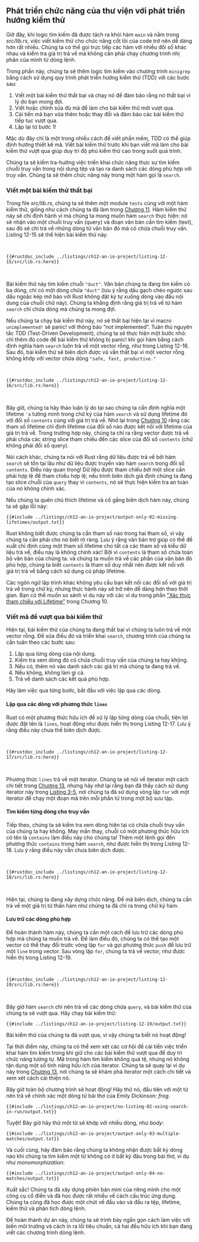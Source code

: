 ## Phát triển chức năng của thư viện với phát triển hướng kiểm thử

Giờ đây, khi logic tìm kiếm đã được tách ra khỏi hàm `main` và nằm trong
_src/lib.rs_, việc viết kiểm thử cho chức năng cốt lõi của code trở nên dễ dàng
hơn rất nhiều. Chúng ta có thể gọi trực tiếp các hàm với nhiều đối số khác nhau
và kiểm tra giá trị trả về mà không cần phải chạy chương trình nhị phân của mình
từ dòng lệnh.

Trong phần này, chúng ta sẽ thêm logic tìm kiếm vào chương trình `minigrep` bằng
cách sử dụng quy trình phát triển hướng kiểm thử (TDD) với các bước sau:

1. Viết một bài kiểm thử thất bại và chạy nó để đảm bảo rằng nó thất bại vì lý
   do bạn mong đợi.
2. Viết hoặc chỉnh sửa đủ mã để làm cho bài kiểm thử mới vượt qua.
3. Cải tiến mã bạn vừa thêm hoặc thay đổi và đảm bảo các bài kiểm thử tiếp tục
   vượt qua.
4. Lặp lại từ bước 1!

Mặc dù đây chỉ là một trong nhiều cách để viết phần mềm, TDD có thể giúp định
hướng thiết kế mã. Viết bài kiểm thử trước khi bạn viết mã làm cho bài kiểm thử
vượt qua giúp duy trì độ phủ kiểm thử cao trong suốt quá trình.

Chúng ta sẽ kiểm tra-hướng việc triển khai chức năng thực sự tìm kiếm chuỗi truy
vấn trong nội dung tệp và tạo ra danh sách các dòng phù hợp với truy vấn. Chúng
ta sẽ thêm chức năng này trong một hàm gọi là `search`.

### Viết một bài kiểm thử thất bại

Trong file _src/lib.rs_, chúng ta sẽ thêm một module `tests` cùng với một hàm
kiểm thử, giống như cách chúng ta đã làm trong [Chương 11][ch11-anatomy]. Hàm
kiểm thử này sẽ chỉ định hành vi mà chúng ta mong muốn hàm `search` thực hiện:
nó sẽ nhận vào một chuỗi truy vấn (query) và đoạn văn bản cần tìm kiếm (text),
sau đó sẽ chỉ trả về những dòng từ văn bản đó mà có chứa chuỗi truy vấn. Listing
12-15 sẽ thể hiện bài kiểm thử này.

<Listing number="12-15" file-name="src/lib.rs" caption="Tạo một bài kiểm thử thất bại cho hàm `search` cho chức năng mà chúng ta mong muốn có">

```rust,ignore,does_not_compile
{{#rustdoc_include ../listings/ch12-an-io-project/listing-12-15/src/lib.rs:here}}
```

</Listing>

Bài kiểm thử này tìm kiếm chuỗi `"duct"`. Văn bản chúng ta đang tìm kiếm có ba
dòng, chỉ có một dòng chứa `"duct"` (lưu ý rằng dấu gạch chéo ngược sau dấu
ngoặc kép mở báo với Rust không đặt ký tự xuống dòng vào đầu nội dung của chuỗi
chữ này). Chúng ta khẳng định rằng giá trị trả về từ hàm `search` chỉ chứa dòng
mà chúng ta mong đợi.

Nếu chúng ta chạy bài kiểm thử này, nó sẽ thất bại hiện tại vì macro
`unimplemented!` sẽ panic! với thông báo “not implemented”. Tuân thủ nguyên tắc
TDD (Test-Driven Development), chúng ta sẽ thực hiện một bước nhỏ: chỉ thêm đủ
code để bài kiểm thử không bị panic! khi gọi hàm bằng cách định nghĩa hàm
`search` luôn trả về một vector rỗng, như trong Listing 12-16. Sau đó, bài kiểm
thử sẽ biên dịch được và vẫn thất bại vì một vector rỗng không khớp với vector
chứa dòng `"safe, fast, productive."`

<Listing number="12-16" file-name="src/lib.rs" caption="Định nghĩa đủ của hàm `search` để gọi nó không panic">

```rust,noplayground
{{#rustdoc_include ../listings/ch12-an-io-project/listing-12-16/src/lib.rs:here}}
```

</Listing>

Bây giờ, chúng ta hãy thảo luận lý do tại sao chúng ta cần định nghĩa một
lifetime `'a` tường minh trong chữ ký của hàm `search` và sử dụng lifetime đó
với đối số `contents` cùng với giá trị trả về. Nhớ lại trong [Chương
10][ch10-lifetimes] rằng các tham số lifetime chỉ định lifetime của đối số nào
được kết nối với lifetime của giá trị trả về. Trong trường hợp này, chúng ta chỉ
ra rằng vector được trả về phải chứa các string slice tham chiếu đến các slice
của đối số `contents` (chứ không phải đối số query).

Nói cách khác, chúng ta nói với Rust rằng dữ liệu được trả về bởi hàm `search`
sẽ tồn tại lâu như dữ liệu được truyền vào hàm `search` trong đối số `contents`.
Điều này quan trọng! Dữ liệu được tham chiếu _bởi_ một slice cần phải hợp lệ để
tham chiếu hợp lệ; nếu trình biên dịch giả định chúng ta đang tạo slice chuỗi
của `query` thay vì `contents`, nó sẽ thực hiện kiểm tra an toàn của nó không
chính xác.

Nếu chúng ta quên chú thích lifetime và cố gắng biên dịch hàm này, chúng ta sẽ
gặp lỗi này:

```console
{{#include ../listings/ch12-an-io-project/output-only-02-missing-lifetimes/output.txt}}
```

Rust không biết được chúng ta cần tham số nào trong hai tham số, vì vậy chúng ta
cần phải cho nó biết rõ ràng. Lưu ý rằng văn bản trợ giúp có thể đề xuất chỉ
định cùng một tham số lifetime cho tất cả các tham số và kiểu dữ liệu trả về,
điều này là không chính xác! Bởi vì `contents` là tham số chứa toàn bộ văn bản
của chúng ta. và chúng ta muốn trả về các phần của văn bản đó phù hợp, chúng ta
biết `contents` là tham số duy nhất nên được kết nối với giá trị trả về bằng
cách sử dụng cú pháp lifetime.

Các ngôn ngữ lập trình khác không yêu cầu bạn kết nối các đối số với giá trị trả
về trong chữ ký, nhưng thực hành này sẽ trở nên dễ dàng hơn theo thời gian. Bạn
có thể muốn so sánh ví dụ này với các ví dụ trong phần ["Xác thực tham chiếu với
Lifetime"][validating-references-with-lifetimes]<!-- ignore --> trong Chương 10.

### Viết mã để vượt qua bài kiểm thử

Hiện tại, bài kiểm thử của chúng ta đang thất bại vì chúng ta luôn trả về một
vector rỗng. Để sửa điều đó và triển khai `search`, chương trình của chúng ta
cần tuân theo các bước sau:

1. Lặp qua từng dòng của nội dung.
2. Kiểm tra xem dòng đó có chứa chuỗi truy vấn của chúng ta hay không.
3. Nếu có, thêm nó vào danh sách các giá trị mà chúng ta đang trả về.
4. Nếu không, không làm gì cả.
5. Trả về danh sách các kết quả phù hợp.

Hãy làm việc qua từng bước, bắt đầu với việc lặp qua các dòng.

#### Lặp qua các dòng với phương thức `lines`

Rust có một phương thức hữu ích để xử lý lặp từng dòng của chuỗi, tiện lợi được
đặt tên là `lines`, hoạt động như được hiển thị trong Listing 12-17. Lưu ý rằng
điều này chưa thể biên dịch được.

<Listing number="12-17" file-name="src/lib.rs" caption="Lặp qua từng dòng trong `contents`">

```rust,ignore,does_not_compile
{{#rustdoc_include ../listings/ch12-an-io-project/listing-12-17/src/lib.rs:here}}
```

</Listing>

Phương thức `lines` trả về một iterator. Chúng ta sẽ nói về iterator một cách
chi tiết trong [Chương 13][ch13-iterators]<!-- ignore -->, nhưng hãy nhớ lại
rằng bạn đã thấy cách sử dụng iterator này trong [Listing
3-5][ch3-iter]<!-- ignore -->, nơi chúng ta đã sử dụng vòng lặp `for` với một
iterator để chạy một đoạn mã trên mỗi phần tử trong một bộ sưu tập.

#### Tìm kiếm từng dòng cho truy vấn

Tiếp theo, chúng ta sẽ kiểm tra xem dòng hiện tại có chứa chuỗi truy vấn của
chúng ta hay không. May mắn thay, chuỗi có một phương thức hữu ích có tên là
`contains` làm điều này cho chúng ta! Thêm một lệnh gọi đến phương thức
`contains` trong hàm `search`, như được hiển thị trong Listing 12-18. Lưu ý rằng
điều này vẫn chưa biên dịch được.

<Listing number="12-18" file-name="src/lib.rs" caption="Thêm chức năng để xem liệu dòng có chứa chuỗi trong `query` hay không">

```rust,ignore,does_not_compile
{{#rustdoc_include ../listings/ch12-an-io-project/listing-12-18/src/lib.rs:here}}
```

</Listing>

Hiện tại, chúng ta đang xây dựng chức năng. Để mã biên dịch, chúng ta cần trả về
một giá trị từ thân hàm như chúng ta đã chỉ ra trong chữ ký hàm.

#### Lưu trữ các dòng phù hợp

Để hoàn thành hàm này, chúng ta cần một cách để lưu trữ các dòng phù hợp mà
chúng ta muốn trả về. Để làm điều đó, chúng ta có thể tạo một vector có thể thay
đổi trước vòng lặp `for` và gọi phương thức `push` để lưu trữ một `line` trong
vector. Sau vòng lặp `for`, chúng ta trả về vector, như được hiển thị trong
Listing 12-19.

<Listing number="12-19" file-name="src/lib.rs" caption="Lưu trữ các dòng phù hợp để chúng ta có thể trả về chúng">

```rust,ignore
{{#rustdoc_include ../listings/ch12-an-io-project/listing-12-19/src/lib.rs:here}}
```

</Listing>

Bây giờ hàm `search` chỉ nên trả về các dòng chứa `query`, và bài kiểm thử của
chúng ta sẽ vượt qua. Hãy chạy bài kiểm thử:

```console
{{#include ../listings/ch12-an-io-project/listing-12-19/output.txt}}
```

Bài kiểm thử của chúng ta đã vượt qua, vì vậy chúng ta biết nó hoạt động!

Tại thời điểm này, chúng ta có thể xem xét các cơ hội để cải tiến việc triển
khai hàm tìm kiếm trong khi giữ cho các bài kiểm thử vượt qua để duy trì chức
năng tương tự. Mã trong hàm tìm kiếm không quá tệ, nhưng nó không tận dụng một
số tính năng hữu ích của iterator. Chúng ta sẽ quay lại ví dụ này trong [Chương
13][ch13-iterators]<!-- ignore -->, nơi chúng ta sẽ khám phá iterator một cách
chi tiết và xem xét cách cải thiện nó.

Bây giờ toàn bộ chương trình sẽ hoạt động! Hãy thử nó, đầu tiên với một từ nên
trả về chính xác một dòng từ bài thơ của Emily Dickinson: _frog_.

```console
{{#include ../listings/ch12-an-io-project/no-listing-02-using-search-in-run/output.txt}}
```

Tuyệt! Bây giờ hãy thử một từ sẽ khớp với nhiều dòng, như _body_:

```console
{{#include ../listings/ch12-an-io-project/output-only-03-multiple-matches/output.txt}}
```

Và cuối cùng, hãy đảm bảo rằng chúng ta không nhận được bất kỳ dòng nào khi
chúng ta tìm kiếm một từ không có ở bất kỳ đâu trong bài thơ, ví dụ như
_monomorphization_:

```console
{{#include ../listings/ch12-an-io-project/output-only-04-no-matches/output.txt}}
```

Xuất sắc! Chúng ta đã xây dựng phiên bản mini của riêng mình cho một công cụ cổ
điển và đã học được rất nhiều về cách cấu trúc ứng dụng. Chúng ta cũng đã học
được một chút về đầu vào và đầu ra tệp, lifetime, kiểm thử và phân tích dòng
lệnh.

Để hoàn thành dự án này, chúng ta sẽ trình bày ngắn gọn cách làm việc với biến
môi trường và cách in ra lỗi tiêu chuẩn, cả hai đều hữu ích khi bạn đang viết
các chương trình dòng lệnh.

[validating-references-with-lifetimes]:
  ch10-03-lifetime-syntax.html#validating-references-with-lifetimes
[ch11-anatomy]: ch11-01-writing-tests.html#the-anatomy-of-a-test-function
[ch10-lifetimes]: ch10-03-lifetime-syntax.html
[ch3-iter]: ch03-05-control-flow.html#looping-through-a-collection-with-for
[ch13-iterators]: ch13-02-iterators.html
